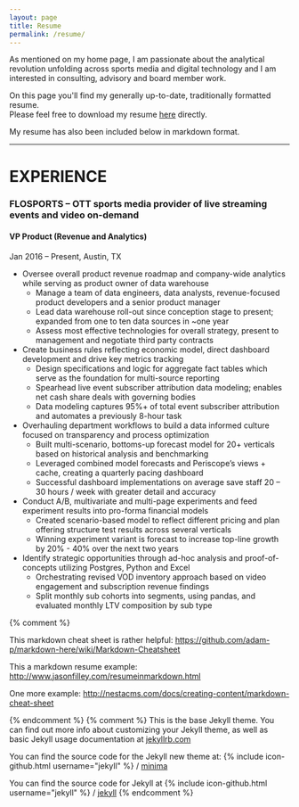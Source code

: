 ```yaml
---
layout: page
title: Resume
permalink: /resume/
---
```


As mentioned on my home page, I am passionate about the analytical revolution unfolding across sports media and digital technology and I am interested in consulting, advisory and board member work.

On this page you'll find my generally up-to-date, traditionally formatted resume.  
Please feel free to download my resume [here](/assets/Boller_Kevin_Resume_2017.pdf) directly.

My resume has also been included below in markdown format.   

<hr>

# EXPERIENCE

### FLOSPORTS – OTT sports media provider of live streaming events and video on-demand
#### VP Product (Revenue and Analytics)
Jan 2016 – Present,  Austin, TX

* Oversee overall product revenue roadmap and company-wide analytics while serving as product owner of data warehouse
  * Manage a team of data engineers, data analysts, revenue-focused product developers and a senior product manager
  * Lead data warehouse roll-out since conception stage to present; expanded from one to ten data sources in ~one year
  * Assess most effective technologies for overall strategy, present to management and negotiate third party contracts
* Create business rules reflecting economic model, direct dashboard development and drive key metrics tracking
  * Design specifications and logic for aggregate fact tables which serve as the foundation for multi-source reporting
  * Spearhead live event subscriber attribution data modeling; enables net cash share deals with governing bodies
  * Data modeling captures 95%+ of total event subscriber attribution and automates a previously 8-hour task
* Overhauling department workflows to build a data informed culture focused on transparency and process optimization
  * Built multi-scenario, bottoms-up forecast model for 20+ verticals based on historical analysis and benchmarking
  * Leveraged combined model forecasts and Periscope’s views + cache, creating a quarterly pacing dashboard
  * Successful dashboard implementations on average save staff 20 – 30 hours / week with greater detail and accuracy
* Conduct A/B, multivariate and multi-page experiments and feed experiment results into pro-forma financial models
  * Created scenario-based model to reflect different pricing and plan offering structure test results across several verticals
  * Winning experiment variant is forecast to increase top-line growth by 20% - 40% over the next two years
* Identify strategic opportunities through ad-hoc analysis and proof-of-concepts utilizing Postgres, Python and Excel
  * Orchestrating revised VOD inventory approach based on video engagement and subscription revenue findings
  * Split monthly sub cohorts into segments, using pandas, and evaluated monthly LTV composition by sub type




{% comment %}

This markdown cheat sheet is rather helpful:  https://github.com/adam-p/markdown-here/wiki/Markdown-Cheatsheet

This a markdown resume example:  http://www.jasonfilley.com/resumeinmarkdown.html

One more example:  http://nestacms.com/docs/creating-content/markdown-cheat-sheet

{% endcomment %}
{% comment %} 
This is the base Jekyll theme. You can find out more info about customizing your Jekyll theme, 
as well as basic Jekyll usage documentation at [jekyllrb.com](https://jekyllrb.com/)


You can find the source code for the Jekyll new theme at:
{% include icon-github.html username="jekyll" %} /
[minima](https://github.com/jekyll/minima)

You can find the source code for Jekyll at
{% include icon-github.html username="jekyll" %} /
[jekyll](https://github.com/jekyll/jekyll)
{% endcomment %}
